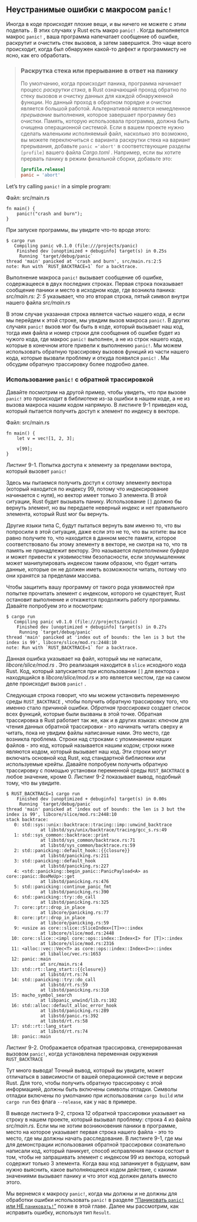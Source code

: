 ## Неустранимые ошибки с макросом `panic!`

Иногда в коде происходят плохие вещи, и вы ничего не можете с этим поделать . В этих случаях у Rust есть макро `panic!` . Когда выполняется макрос `panic!` , ваша программа напечатает сообщение об ошибке, раскрутит и очистить стек вызовов, а затем завершится. Это чаще всего происходит, когда был обнаружен какой-то дефект и программисту не ясно, как его обработать.

> ### Раскрутка стека или прерывание в ответ на панику
> По умолчанию, когда происходит паника, программа начинает процесс *раскрутки стэка*, в Rust означающий проход обратно по стеку вызовов и очистку данных для каждой обнаруженной функции. Но данный проход в обратном порядке и очистки является большой работой. Альтернативой является немедленное *прерывание* выполнения, которое завершает программу без очистки. Память, которую использовала программа, должна быть очищена операционной системой. Если в вашем проекте нужно сделать маленьким исполняемый файл, насколько это возможно, вы можете переключиться с варианта раскрутки стека на вариант прерывания, добавьте `panic ='abort'` в соответствующие разделы `[profile]` вашего файла *Cargo.toml* . Например, если вы хотите прервать панику в режим финальной сборки, добавьте это:
> ```toml
> [profile.release]
> panic = 'abort'
> ```

Let’s try calling `panic!` in a simple program:

<span class="filename">Файл: src/main.rs</span>

```rust,should_panic,panics
fn main() {
    panic!("crash and burn");
}
```

При запуске программы, вы увидите что-то вроде этого:

```text
$ cargo run
   Compiling panic v0.1.0 (file:///projects/panic)
    Finished dev [unoptimized + debuginfo] target(s) in 0.25s
     Running `target/debug/panic`
thread 'main' panicked at 'crash and burn', src/main.rs:2:5
note: Run with `RUST_BACKTRACE=1` for a backtrace.
```

Выполнение макроса `panic!` вызывает сообщение об ошибке, содержащееся в двух последних строках. Первая строка показывает сообщение паники и место в исходном коде, где возникла паника: *src/main.rs: 2: 5* указывает, что это вторая строка, пятый символ внутри нашего файла *src/main.rs*

В этом случае указанная строка является частью нашего кода, и если мы перейдем к этой строке, мы увидим  вызов макроса `panic!`. В других случаях `panic!` вызов мог бы быть в коде, который вызывает наш код, тогда имя файла и номер строки для сообщения об ошибке будет из чужого кода, где макрос `panic!` выполнен, а не из строк нашего кода, которые в конечном итоге привели к выполнению `panic!`. Мы можем использовать обратную трассировку вызовов функций из части нашего кода, которые вызвали проблему и откуда появился `panic!` . Мы обсудим обратную трассировку более подробно далее.

### Использование `panic!` с обратной трассировкой

Давайте посмотрим на другой пример, чтобы увидеть, что при вызове `panic!` это происходит в библиотеке из-за ошибки в нашем коде, а не из вызова макроса нашим кодом напрямую. В листинге 9-1 приведен код, который пытается получить доступ к элемент по индексу в векторе.

<span class="filename">Файл: src/main.rs</span>

```rust,should_panic,panics
fn main() {
    let v = vec![1, 2, 3];

    v[99];
}
```

<span class="caption">Листинг 9-1. Попытка доступа к элементу за пределами вектора, который вызовет <code>panic!</code></span>

Здесь мы пытаемся получить доступ к сотому элементу вектора (который находится по индексу 99, потому что индексирование начинается с нуля), но вектор имеет только 3 элемента. В этой ситуации, Rust будет вызывать панику. Использование `[]` должно бы вернуть элемент, но вы передаете неверный индекс и нет правильного элемента, который Rust мог бы вернуть.

Другие языки типа C, будут пытаться вернуть вам именно то, что вы попросили в этой ситуация, даже если это не то, что вы хотите: вы все равно получите то, что находится в данном месте памяти, которое соответствовало бы этому элементу в векторе, не смотря на то, что тв память не принадлежит вектору. Это называется *переполнение буфера* и может привести к уязвимостям безопасности, если злоумышленник может манипулировать индексом таким образом, что будет читать данные, которые он не должен иметь возможности читать, потому что они хранятся за пределами массива.

Чтобы защитить вашу программу от такого рода уязвимостей при попытке прочитать элемент с индексом, которого не существует, Rust остановит выполнение и откажется продолжить работу программы. Давайте попробуем это и посмотрим:

```text
$ cargo run
   Compiling panic v0.1.0 (file:///projects/panic)
    Finished dev [unoptimized + debuginfo] target(s) in 0.27s
     Running `target/debug/panic`
thread 'main' panicked at 'index out of bounds: the len is 3 but the index is 99', libcore/slice/mod.rs:2448:10
note: Run with `RUST_BACKTRACE=1` for a backtrace.
```

Данная ошибка указывает на файл, который мы не написали, *libcore/slice/mod.rs* . Это реализация находится в `slice` исходного кода Rust. Код, который запускается при использовании `[]` для вектора `v` находящийся в *libcore/slice/mod.rs* и это является местом, где на самом деле происходит вызов `panic!` .

Следующая строка говорит, что мы можем установить переменную среды `RUST_BACKTRACE` , чтобы получить обратную трассировку того, что именно стало причиной ошибки. *Обратная трассировка* создает список всех функций, которые были вызваны в этой точке. Обратная трассировка в Rust работает так же, как и в других языках: ключом для чтения данных обратной трассировки - это начинать читать сверху и читать, пока не увидим файлы написанные нами. Это место, где возникла проблема. Строки над строками с упоминанием наших файлов - это код, который называется нашим кодом; строки ниже являются кодом, который вызывает наш код. Эти строки могут включать основной код Rust, код стандартной библиотеки или используемые крейты. Давайте попробуем получить обратную трассировку с помощью установки переменной среды `RUST_BACKTRACE` в любое значение, кроме 0. Листинг 9-2 показывает вывод, подобный тому, что вы увидите.

```text
$ RUST_BACKTRACE=1 cargo run
    Finished dev [unoptimized + debuginfo] target(s) in 0.00s
     Running `target/debug/panic`
thread 'main' panicked at 'index out of bounds: the len is 3 but the index is 99', libcore/slice/mod.rs:2448:10
stack backtrace:
   0: std::sys::unix::backtrace::tracing::imp::unwind_backtrace
             at libstd/sys/unix/backtrace/tracing/gcc_s.rs:49
   1: std::sys_common::backtrace::print
             at libstd/sys_common/backtrace.rs:71
             at libstd/sys_common/backtrace.rs:59
   2: std::panicking::default_hook::{{closure}}
             at libstd/panicking.rs:211
   3: std::panicking::default_hook
             at libstd/panicking.rs:227
   4: <std::panicking::begin_panic::PanicPayload<A> as core::panic::BoxMeUp>::get
             at libstd/panicking.rs:476
   5: std::panicking::continue_panic_fmt
             at libstd/panicking.rs:390
   6: std::panicking::try::do_call
             at libstd/panicking.rs:325
   7: core::ptr::drop_in_place
             at libcore/panicking.rs:77
   8: core::ptr::drop_in_place
             at libcore/panicking.rs:59
   9: <usize as core::slice::SliceIndex<[T]>>::index
             at libcore/slice/mod.rs:2448
  10: core::slice::<impl core::ops::index::Index<I> for [T]>::index
             at libcore/slice/mod.rs:2316
  11: <alloc::vec::Vec<T> as core::ops::index::Index<I>>::index
             at liballoc/vec.rs:1653
  12: panic::main
             at src/main.rs:4
  13: std::rt::lang_start::{{closure}}
             at libstd/rt.rs:74
  14: std::panicking::try::do_call
             at libstd/rt.rs:59
             at libstd/panicking.rs:310
  15: macho_symbol_search
             at libpanic_unwind/lib.rs:102
  16: std::alloc::default_alloc_error_hook
             at libstd/panicking.rs:289
             at libstd/panic.rs:392
             at libstd/rt.rs:58
  17: std::rt::lang_start
             at libstd/rt.rs:74
  18: panic::main
```

<span class="caption">Листинг 9-2. Отображается обратная трассировка, сгенерированная вызовом <code>panic!</code>, когда установлена переменная окружения <code>RUST_BACKTRACE</code></span>

Тут много вывода! Точный вывод, который вы увидите, может отличаться в зависимости от вашей операционной системе и версии Rust. Для того, чтобы получить обратную трассировку с этой информацией, должны быть включены символы отладки. Символы отладки включены по умолчанию при использовании `cargo build` или `cargo run` без флага `--release`, как у нас в примере.

В выводе листинга 9-2, строка 12 обратной трассировки указывает на строку в нашем проекте, который вызывал проблему: строка 4 из файла *src/main.rs.* Если мы не хотим возникновения паники в программе, место на которое указывает первая строка нашего файла - это то место, где мы должны начать расследование. В листинге 9-1, где мы для демонстрации использования обратной трассировки сознательно написали код, который паникует, способ исправления паники состоит в том, чтобы не запрашивать элемент с индексом 99 из вектора, который содержит только 3 элемента. Когда ваш код запаникует в будущем, вам нужно выяснить, какое выполняющееся кодом действие, с какими значениями вызывает панику и что этот код должен делать вместо этого.

Мы вернемся к макросу `panic!`, когда мы должны и не должны для обработки ошибки использовать `panic!` в разделе <a href="ch09-03-to-panic-or-not-to-panic.html#to-panic-or-not-to-panic" data-md-type="link">“Паниковать `panic!` или НЕ <code data-md-type="codespan">паниковать!</code>”</a><comment> позже в этой главе. Далее мы рассмотрим, как исправить ошибку, используя тип <code data-md-type="codespan">Result</code>.</comment>
